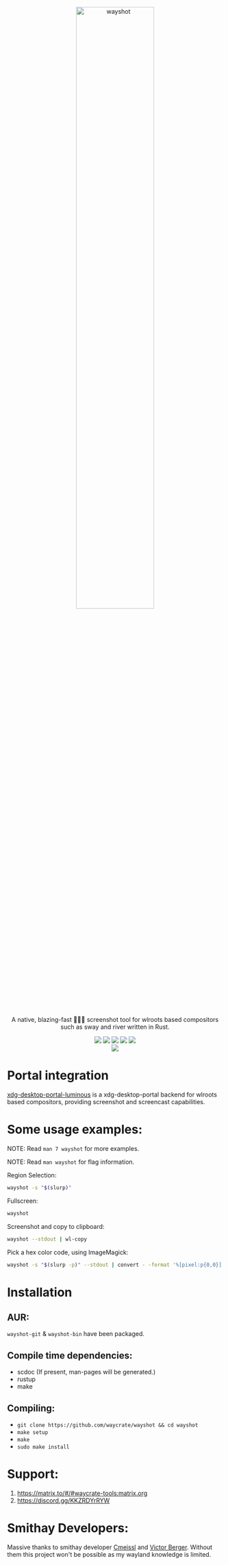 <p align=center>
  <img src="https://git.sr.ht/~shinyzenith/wayshot/blob/main/docs/assets/wayshot.png" alt=wayshot width=60%>
  <p align=center>A native, blazing-fast 🚀🚀🚀 screenshot tool for wlroots based compositors such as sway and river written in Rust.</p>

  <p align="center">
  <a href="./LICENSE.md"><img src="https://img.shields.io/github/license/waycrate/wayshot?style=flat-square&logo=appveyor"></a>
  <img src="https://img.shields.io/badge/cargo-v1.3.0-green?style=flat-square&logo=appveyor">
  <img src="https://img.shields.io/github/issues/waycrate/wayshot?style=flat-square&logo=appveyor">
  <img src="https://img.shields.io/github/forks/waycrate/wayshot?style=flat-square&logo=appveyor">
  <img src="https://img.shields.io/github/stars/waycrate/wayshot?style=flat-square&logo=appveyor">
  <br>
  <img src="https://repology.org/badge/vertical-allrepos/wayshot.svg">
  </p>
</p>

# Portal integration

[xdg-desktop-portal-luminous](https://github.com/waycrate/xdg-desktop-portal-luminous) is a xdg-desktop-portal backend for wlroots based compositors, providing screenshot and screencast capabilities.

# Some usage examples:

NOTE: Read `man 7 wayshot` for more examples.

NOTE: Read `man wayshot` for flag information.

Region Selection:

```bash
wayshot -s "$(slurp)"
```

Fullscreen:

```bash
wayshot
```

Screenshot and copy to clipboard:

```bash
wayshot --stdout | wl-copy
```

Pick a hex color code, using ImageMagick:

```bash
wayshot -s "$(slurp -p)" --stdout | convert - -format '%[pixel:p{0,0}]' txt:-|grep -E "#([A-Fa-f0-9]{6}|[A-Fa-f0-9]{3})" -o
```

# Installation

## AUR:

`wayshot-git` & `wayshot-bin` have been packaged.

## Compile time dependencies:

-   scdoc (If present, man-pages will be generated.)
-   rustup
-   make

## Compiling:

-   `git clone https://github.com/waycrate/wayshot && cd wayshot`
-   `make setup`
-   `make`
-   `sudo make install`

# Support:

1. https://matrix.to/#/#waycrate-tools:matrix.org
2. https://discord.gg/KKZRDYrRYW

# Smithay Developers:

Massive thanks to smithay developer <a href="https://github.com/cmeissl">Cmeissl</a> and <a href="https://github.com/vberger">Victor Berger</a>. Without them this project won't be possible as my wayland knowledge is limited.
